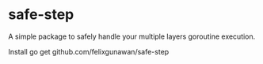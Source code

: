 # safe-step
A simple package to safely handle your multiple layers goroutine execution.

Install
go get github.com/felixgunawan/safe-step
